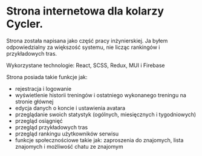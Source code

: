 # Strona internetowa dla kolarzy Cycler.

Strona została napisana jako część pracy inżynierskiej. Ja byłem odpowiedzialny za większość systemu, nie licząc rankingów i przykładowych tras.

Wykorzystane technologie: React, SCSS, Redux, MUI i Firebase

Strona posiada takie funkcje jak: 

- rejestracja i logowanie
- wyświetlenie historii treningów i ostatniego wykonanego treningu na stronie głównej
- edycja danych o koncie i ustawienia avatara
- przeglądanie swoich statystyk (ogólnych, miesięcznych i tygodniowych)
- przegląd osiągnięć
- przegląd przykładowych tras
- przegląd rankingu użytkowników serwisu
- funkcje społecznościowe takie jak: zaproszenia do znajomych, lista znajomych i możliwość chatu ze znajomym

